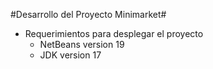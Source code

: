 #Desarrollo del Proyecto Minimarket#

- Requerimientos para desplegar el proyecto
    - NetBeans version 19
    - JDK version 17
